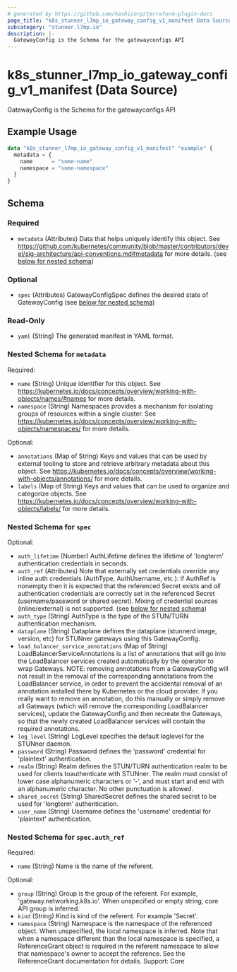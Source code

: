 ```yaml
---
# generated by https://github.com/hashicorp/terraform-plugin-docs
page_title: "k8s_stunner_l7mp_io_gateway_config_v1_manifest Data Source - terraform-provider-k8s"
subcategory: "stunner.l7mp.io"
description: |-
  GatewayConfig is the Schema for the gatewayconfigs API
---
```


# k8s_stunner_l7mp_io_gateway_config_v1_manifest (Data Source)

GatewayConfig is the Schema for the gatewayconfigs API

## Example Usage

```terraform
data "k8s_stunner_l7mp_io_gateway_config_v1_manifest" "example" {
  metadata = {
    name      = "some-name"
    namespace = "some-namespace"
  }
}
```

<!-- schema generated by tfplugindocs -->
## Schema

### Required

- `metadata` (Attributes) Data that helps uniquely identify this object. See https://github.com/kubernetes/community/blob/master/contributors/devel/sig-architecture/api-conventions.md#metadata for more details. (see [below for nested schema](#nestedatt--metadata))

### Optional

- `spec` (Attributes) GatewayConfigSpec defines the desired state of GatewayConfig (see [below for nested schema](#nestedatt--spec))

### Read-Only

- `yaml` (String) The generated manifest in YAML format.

<a id="nestedatt--metadata"></a>
### Nested Schema for `metadata`

Required:

- `name` (String) Unique identifier for this object. See https://kubernetes.io/docs/concepts/overview/working-with-objects/names/#names for more details.
- `namespace` (String) Namespaces provides a mechanism for isolating groups of resources within a single cluster. See https://kubernetes.io/docs/concepts/overview/working-with-objects/namespaces/ for more details.

Optional:

- `annotations` (Map of String) Keys and values that can be used by external tooling to store and retrieve arbitrary metadata about this object. See https://kubernetes.io/docs/concepts/overview/working-with-objects/annotations/ for more details.
- `labels` (Map of String) Keys and values that can be used to organize and categorize objects. See https://kubernetes.io/docs/concepts/overview/working-with-objects/labels/ for more details.


<a id="nestedatt--spec"></a>
### Nested Schema for `spec`

Optional:

- `auth_lifetime` (Number) AuthLifetime defines the lifetime of 'longterm' authentication credentials in seconds.
- `auth_ref` (Attributes) Note that externally set credentials override any inline auth credentials (AuthType, AuthUsername, etc.): if AuthRef is nonempty then it is expected that the referenced Secret exists and *all* authentication credentials are correctly set in the referenced Secret (username/password or shared secret). Mixing of credential sources (inline/external) is not supported. (see [below for nested schema](#nestedatt--spec--auth_ref))
- `auth_type` (String) AuthType is the type of the STUN/TURN authentication mechanism.
- `dataplane` (String) Dataplane defines the dataplane (stunnerd image, version, etc) for STUNner gateways using this GatewayConfig.
- `load_balancer_service_annotations` (Map of String) LoadBalancerServiceAnnotations is a list of annotations that will go into the LoadBalancer services created automatically by the operator to wrap Gateways.  NOTE: removing annotations from a GatewayConfig will not result in the removal of the corresponding annotations from the LoadBalancer service, in order to prevent the accidental removal of an annotation installed there by Kubernetes or the cloud provider. If you really want to remove an annotation, do this manually or simply remove all Gateways (which will remove the corresponding LoadBalancer services), update the GatewayConfig and then recreate the Gateways, so that the newly created LoadBalancer services will contain the required annotations.
- `log_level` (String) LogLevel specifies the default loglevel for the STUNner daemon.
- `password` (String) Password defines the 'password' credential for 'plaintext' authentication.
- `realm` (String) Realm defines the STUN/TURN authentication realm to be used for clients toauthenticate with STUNner.  The realm must consist of lower case alphanumeric characters or '-', and must start and end with an alphanumeric character. No other punctuation is allowed.
- `shared_secret` (String) SharedSecret defines the shared secret to be used for 'longterm' authentication.
- `user_name` (String) Username defines the 'username' credential for 'plaintext' authentication.

<a id="nestedatt--spec--auth_ref"></a>
### Nested Schema for `spec.auth_ref`

Required:

- `name` (String) Name is the name of the referent.

Optional:

- `group` (String) Group is the group of the referent. For example, 'gateway.networking.k8s.io'. When unspecified or empty string, core API group is inferred.
- `kind` (String) Kind is kind of the referent. For example 'Secret'.
- `namespace` (String) Namespace is the namespace of the referenced object. When unspecified, the local namespace is inferred.  Note that when a namespace different than the local namespace is specified, a ReferenceGrant object is required in the referent namespace to allow that namespace's owner to accept the reference. See the ReferenceGrant documentation for details.  Support: Core
